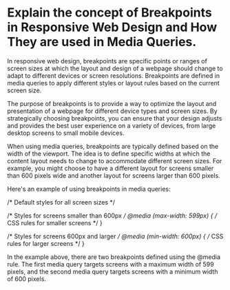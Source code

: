 # Explain the concept of Breakpoints in Responsive Web Design and How They are used in Media Queries.

In responsive web design, breakpoints are specific points or ranges of screen sizes at which 
the layout and design of a webpage should change to adapt to different devices or screen resolutions. 
Breakpoints are defined in media queries to apply different styles or layout rules based on the current 
screen size.

The purpose of breakpoints is to provide a way to optimize the layout and presentation of a webpage for 
different device types and screen sizes. By strategically choosing breakpoints, you can ensure that your 
design adjusts and provides the best user experience on a variety of devices, from large desktop screens 
to small mobile devices.

When using media queries, breakpoints are typically defined based on the width of the viewport. 
The idea is to define specific widths at which the content layout needs to change to accommodate different 
screen sizes. For example, you might choose to have a different layout for screens smaller than 600 pixels 
wide and another layout for screens larger than 600 pixels.

Here's an example of using breakpoints in media queries:

/* Default styles for all screen sizes */

/* Styles for screens smaller than 600px */
@media (max-width: 599px) {
  /* CSS rules for smaller screens */
}

/* Styles for screens 600px and larger */
@media (min-width: 600px) {
  /* CSS rules for larger screens */
}

In the example above, there are two breakpoints defined using the @media rule. The first media query targets 
screens with a maximum width of 599 pixels, and the second media query targets screens with a minimum width of 
600 pixels.